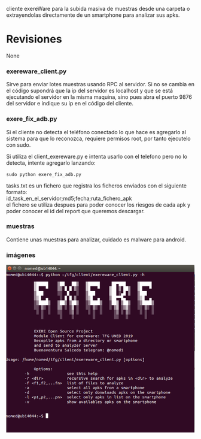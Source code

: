 cliente exereWare para la subida masiva de muestras desde una carpeta o extrayendolas directamente de un smartphone para analizar sus apks.  
# Revisiones  
None
### exereware_client.py  
Sirve para enviar lotes muestras usando RPC al servidor. Si no se cambia en el código supondrá que la ip del servidor es localhost y que se está ejecutando el servidor en la misma maquina, sino pues abra el puerto 9876 del servidor e indique su ip en el código del cliente.  
### exere_fix_adb.py  
Si el cliente no detecta el teléfono conectado lo que hace es agregarlo al sistema para que lo reconozca, requiere permisos root, por tanto ejecutelo con sudo.  

Si utiliza el client_exereware.py e intenta usarlo con el telefono pero no lo detecta, intente agregarlo lanzando:  

~~~
sudo python exere_fix_adb.py
~~~  

tasks.txt es un fichero que registra los ficheros enviados con el siguiente formato:  
id_task_en_el_servidor;md5;fecha;ruta_fichero_apk  
el fichero se utiliza despues para poder conocer los riesgos de cada apk y poder conocer el id
del report que queremos descargar.  

### muestras  
Contiene unas muestras para analizar, cuidado es malware para android.  
### imágenes  
![Vista cliente](/images/cliente_01.png "exereware_client") 
